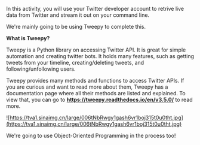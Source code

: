 In this activity, you will use your Twitter developer account to retrive live data from Twitter and stream it out on your command line.

We're mainly going to be using Tweepy to complete this.
  
**What is Tweepy?**

Tweepy is a Python library on accessing Twitter API. It is great for simple automation and creating twitter bots. It holds many features, such as getting tweets from your timeline, creating/deleting tweets, and following/unfollowing users.

Tweepy provides many methods and functions to access Twitter APIs. If you are curious and want to read more about them, Tweepy has a documentation page where all their methods are listed and explained. To view that, you can go to **https://tweepy.readthedocs.io/en/v3.5.0/** to read more.

![https://tva1.sinaimg.cn/large/006tNbRwgy1gash6vr1boj315t0u0tht.jpg](https://tva1.sinaimg.cn/large/006tNbRwgy1gash6vr1boj315t0u0tht.jpg)

We're going to use Object-Oriented Programming in the process too!